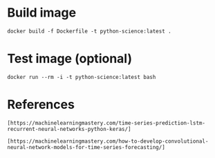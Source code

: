 # Build image

    docker build -f Dockerfile -t python-science:latest .

# Test image (optional)

    docker run --rm -i -t python-science:latest bash

# References

    [https://machinelearningmastery.com/time-series-prediction-lstm-recurrent-neural-networks-python-keras/]

    [https://machinelearningmastery.com/how-to-develop-convolutional-neural-network-models-for-time-series-forecasting/]